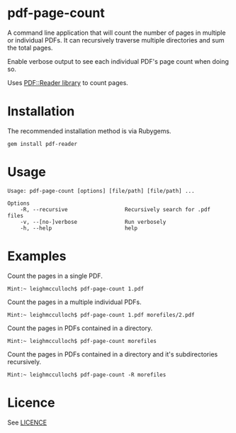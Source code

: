 # pdf-page-count

A command line application that will count the number of pages in multiple or individual PDFs. It can recursively traverse multiple directories and sum the total pages.

Enable verbose output to see each individual PDF's page count when doing so.

Uses [PDF::Reader library](http://github.com/yob/pdf-reader) to count pages.

# Installation

The recommended installation method is via Rubygems.

	gem install pdf-reader

# Usage

	Usage: pdf-page-count [options] [file/path] [file/path] ...
	
	Options
	    -R, --recursive                  Recursively search for .pdf 	files
	    -v, --[no-]verbose               Run verbosely
	    -h, --help                       help

# Examples

Count the pages in a single PDF.

	Mint:~ leighmcculloch$ pdf-page-count 1.pdf

Count the pages in a multiple individual PDFs.

	Mint:~ leighmcculloch$ pdf-page-count 1.pdf morefiles/2.pdf

Count the pages in PDFs contained in a directory.

	Mint:~ leighmcculloch$ pdf-page-count morefiles

Count the pages in PDFs contained in a directory and it's subdirectories recursively.

	Mint:~ leighmcculloch$ pdf-page-count -R morefiles	

# Licence

See [LICENCE](LICENSE)